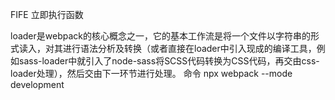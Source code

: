 FIFE 立即执行函数


loader是webpack的核心概念之一，它的基本工作流是将一个文件以字符串的形式读入，对其进行语法分析及转换（或者直接在loader中引入现成的编译工具，例如sass-loader中就引入了node-sass将SCSS代码转换为CSS代码，再交由css-loader处理），然后交由下一环节进行处理。
命令 npx webpack --mode development
